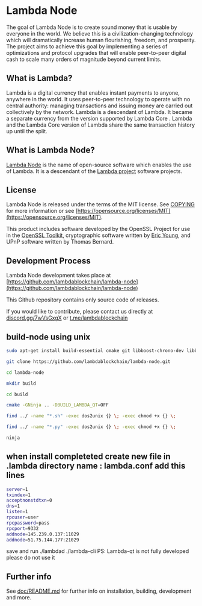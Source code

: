 Lambda Node
=================

The goal of Lambda Node is to create sound money that is usable by everyone
in the world. We believe this is a civilization-changing technology which will
dramatically increase human flourishing, freedom, and prosperity. The project
aims to achieve this goal by implementing a series of optimizations and
protocol upgrades that will enable peer-to-peer digital cash to scale many
orders of magnitude beyond current limits.

What is Lambda?
---------------------

Lambda is a digital currency that enables instant payments to anyone,
anywhere in the world. It uses peer-to-peer technology to operate with no
central authority: managing transactions and issuing money are carried out
collectively by the network. Lambda is a descendant of Lambda. It became
a separate currency from the version supported by Lambda Core .
Lambda and the Lambda Core version of Lambda
share the same transaction history up until the split.

What is Lambda Node?
--------------------------

[Lambda Node](https://www.lambdablockchain.com) is the name of open-source
software which enables the use of Lambda. It is a descendant of the
[Lambda project](https://lambdablockchain.com) 
software projects.

License
-------

Lambda Node is released under the terms of the MIT license. See
[COPYING](COPYING) for more information or see
[https://opensource.org/licenses/MIT](https://opensource.org/licenses/MIT).

This product includes software developed by the OpenSSL Project for use in the
[OpenSSL Toolkit](https://www.openssl.org/), cryptographic software written by
[Eric Young](mailto:eay@cryptsoft.com), and UPnP software written by Thomas
Bernard.

Development Process
-------------------

Lambda Node development takes place at [https://github.com/lambdablockchain/lambda-node](https://github.com/lambdablockchain/lambda-node)

This Github repository contains only source code of releases.

If you would like to contribute, please contact us directly at
[discord.gg/7wVsGxgX](https://discord.gg/7wVsGxgX) or [t.me/lambdablockchain]( https://t.me/lambdablockchain)

build-node using unix 
-----------------

```bash
sudo apt-get install build-essential cmake git libboost-chrono-dev libboost-filesystem-dev libboost-test-dev libboost-thread-dev libevent-dev libminiupnpc-dev libssl-dev libzmq3-dev help2man ninja-build python3 clang-tidy libminiupnpc-dev libdb++-dev qttools5-dev qttools5-dev-tools qtbase5-dev protobuf-compiler libprotobuf-dev libqrcodegen-dev
```

```bash
git clone https://github.com/lambdablockchain/lambda-node.git

cd lambda-node

mkdir build

cd build

cmake -GNinja .. -DBUILD_LAMBDA_QT=OFF 

find ../ -name "*.sh" -exec dos2unix {} \; -exec chmod +x {} \;

find ../ -name "*.py" -exec dos2unix {} \; -exec chmod +x {} \;

ninja
```

when install completeted create new file in .lambda directory name : lambda.conf add this lines
-----------------------------------------------------------------------------------------------
```bash
server=1
txindex=1
acceptnonstdtxn=0
dns=1
listen=1
rpcuser=user
rpcpassword=pass
rpcport=9332
addnode=145.239.0.137:11029
addnode=51.75.144.177:21029
```
save and run ./lambdad ./lambda-cli 
PS: Lambda-qt is not fully developed please do not use it

Further info
------------

See [doc/README.md](doc/README.md) for further info on installation, building,
development and more.
